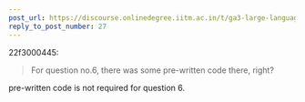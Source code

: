 ```yaml
---
post_url: https://discourse.onlinedegree.iitm.ac.in/t/ga3-large-language-models-discussion-thread-tds-jan-2025/163247/38
reply_to_post_number: 27
---
```

 22f3000445:

> For question no.6, there was some pre-written code there, right?

pre-written code is not required for question 6.